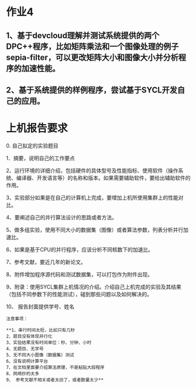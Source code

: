 # 作业4

## 1、基于devcloud理解并测试系统提供的两个DPC++程序，比如矩阵乘法和一个图像处理的例子sepia-filter，可以更改矩阵大小和图像大小并分析程序的加速性能。    

## 2、基于系统提供的样例程序，尝试基于SYCL开发自己的应用。

# 上机报告要求

0. 自己拟定的实验题目

1．摘要，说明自己的工作要点

2、运行环境的详细介绍，包括硬件的具体型号及性能指标、使用软件（操作系统、编译器、开发语言等）的名称和版本。如果需要辅助软件，要给出辅助软件的作用。

3、实验部分如果是在自己的计算机上完成，要增加上机所使用集群上的性能对比。

4、要阐述自己的并行算法设计的思路或者方法。

5、做多组实验，使用不同大小的数据集（图像）或者算法参数，列表分析并行加速比。

6、如果是基于CPU的并行程序，应该分析不同核数下的加速比。

7、参考文献，要近几年的新论文。

8、附件增加程序源代码和测试数据集，可以打包作为附件出现。

9、附录：使用SYCL集群上机情况的介绍。介绍自己上机完成的实验及其结果（包括不同参数下的性能测试），碰到那些问题以及如何解决的。

10、 报告封面提供学号、姓名


```
注意事项：

**1、串行时间太短，比如只有几秒  
2、题目没有体现并行化   
3、实验结果没有时间单位：秒、分钟、小时  
4、无题目、无学号  
5、无不同大小图像（数据集）测试  
6、没有说明计算平台  
7、在文档里面要介绍算法原理，不是粘贴大段程序  
8、网络抄的太多  
9、 参考文献不相关或者太旧了，或者数量太少**
```